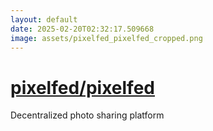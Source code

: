 ```yaml
---
layout: default
date: 2025-02-20T02:32:17.509668
image: assets/pixelfed_pixelfed_cropped.png
---
```


# [pixelfed/pixelfed](https://github.com/pixelfed/pixelfed)

Decentralized photo sharing platform
